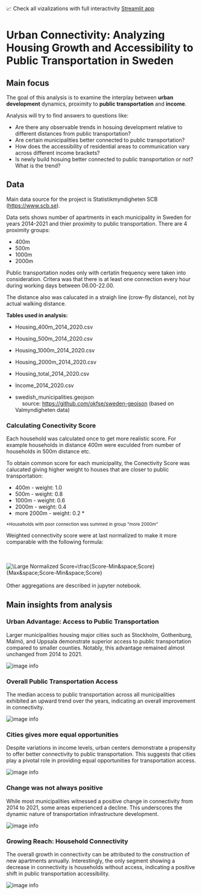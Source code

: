 📈 Check all vizalizations with full interactivity [Streamlit app](https://urban-connectivity-2013-2021.streamlit.app/)

# Urban Connectivity: Analyzing Housing Growth and Accessibility to Public Transportation in Sweden
## Main focus
The goal of this analysis is to examine the interplay between **urban development** dynamics, proximity to **public transportation** and **income**. 

Analysis will try to find answers to questions like:
- Are there any observable trends in hosuing development relative to different distances from public transportation?
- Are certain municipalities better connected to public transportation?
- How does the accessibility of residential areas to communication vary across different income brackets?
- Is newly build hosuing better connected to public transportation or not? What is the trend?

## Data
Main data source for the project is Statistikmyndigheten SCB (https://www.scb.se).

Data sets shows number of apartments in each municipality in Sweden for years 2014-2021 and thier proximity to public transportation. There are 4 proximity groups:
- 400m
- 500m
- 1000m
- 2000m

Public transportation nodes only with certatin frequency  were taken into consideration. Critera was that there is at least one connection every hour during working days between 06.00-22.00. 

The distance also was calucated in a straigh line (crow-fly distance), not by actual walking distance. 

**Tables used in analysis:**
- Housing_400m_2014_2020.csv
- Housing_500m_2014_2020.csv
- Housing_1000m_2014_2020.csv
- Housing_2000m_2014_2020.csv
- Housing_total_2014_2020.csv
- Income_2014_2020.csv

- swedish_municipalities.geojson\
&emsp; source: https://github.com/okfse/sweden-geojson
(based on Valmyndigheten data)

### Calculating Conectivity Score

Each household was calculated once to get more realistic score. For example households in distance 400m were exculded from number of households in 500m distance etc. 

To obtain common score for each municipality, the Conectivity Score was calucated giving higher weight to houses that are closer to public transportation: 
- 400m - weight: 1.0
- 500m - weight: 0.8
- 1000m - weight: 0.6
- 2000m - weight: 0.4
- more 2000m - weight: 0.2 *

<sup>*Households with poor connection was summed in group "more 2000m"</sup>

Weighted connectivity score were at last normalized to make it more comparable with the following formula: 
<br/><br/>

&emsp;&emsp;&emsp;&emsp;&emsp;![\Large Normalized Score=\frac{Score-Min&space;Score}{Max&space;Score-Min&space;Score}](https://latex.codecogs.com/svg.image?\small&space;Normalized&space;Score=\frac{Score-Min&space;Score}{Max&space;Score-Min&space;Score})
<br/><br/>
Other aggregations are described in jupyter notebook.

## Main insights from analysis
### Urban Advantage: Access to Public Transportation 

Larger municipalities housing major cities such as Stockholm, Gothenburg, Malmö, and Uppsala demonstrate superior access to public transportation compared to smaller counties. Notably, this advantage remained almost unchanged from 2014 to 2021.

![image info](./images/fig1.png)

### Overall Public Transportation Access

The median access to public transportation across all municipalities exhibited an upward trend over the years, indicating an overall improvement in connectivity.

![image info](./images/fig2.png)

### Cities gives more equal opportunities

Despite variations in income levels, urban centers demonstrate a propensity to offer better connectivity to public transportation. This suggests that cities play a pivotal role in providing equal opportunities for transportation access.

![image info](./images/fig3.png)

### Change was not always positive

While most municipalities witnessed a positive change in connectivity from 2014 to 2021, some areas experienced a decline. This underscores the dynamic nature of transportation infrastructure development. 

![image info](./images/fig4.png)

### Growing Reach: Household Connectivity

The overall growth in connectivity can be attributed to the construction of new apartments annually. Interestingly, the only segment showing a decrease in connectivity is households without access, indicating a positive shift in public transportation accessibility.

![image info](./images/fig5.png)
